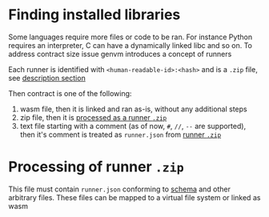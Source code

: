 # Finding installed libraries

Some languages require more files or code to be ran. For instance Python requires an interpreter, C can have a dynamically linked libc and so on. To address contract size issue genvm introduces a concept of runners

Each runner is identified with `<human-readable-id>:<hash>` and is a `.zip` file, see [description section](#processing-of-runner-zip)

Then contract is one of the following:
1. wasm file, then it is linked and ran as-is, without any additional steps
2. zip file, then it is [processed as a runner `.zip`](#processing-of-runner-zip)
3. text file starting with a comment (as of now, `#`, `//`, `--` are supported), then it's comment is treated as `runner.json` from [runner `.zip`](#processing-of-runner-zip)

# Processing of runner `.zip`
This file must contain `runner.json` conforming to [schema](./schemas/runners.json) and other arbitrary files. These files can be mapped to a virtual file system or linked as wasm
